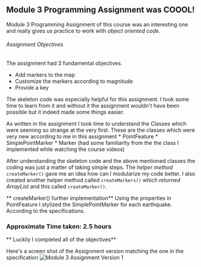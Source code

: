 ## Module 3 Programming Assignment was COOOL!

Module 3  Programming Assignment of this course was an interesting one and really gives us practice to work with *object oriented code*. 

###### Assignment Objectives
The assignment had 3 fundamental objectives.
* Add markers to the map
* Customize the markers according to magnitude
* Provide a key

The skeleton code was especially helpful for this assignment. I took some time to learn from it and without it the assignment wouldn't have been possible but it indeed made some things easier. 

As written in the assignment I took time to understand the Classes which were seeming so strange at the very first. These are the classes which were very new according to me in this assignment
    * PointFeature
    * SimplePointMarker
    * Marker (had some familiarity from the the class I implemented while watching the course videos)
    
After understanding the skeleton code and the above mentioned classes the coding was just a matter of taking simple steps. The *helper method* `createMarker()` gave me an idea how can I modularize my code better. I also created another helper method called `createMarkers()` which *returned ArrayList<Marker>* and this called `createMarker()`.

** createMarker() further implementation** 
Using the properties in PointFeature I stylized the SimplePointMarker for each earthquake. According to the specifications. 

 

### Approximate Time taken: 2.5 hours


** Luckily I completed all of the objectives**

Here's a screen shot of the Assignment version matching the one in the specification
![Module 3 Assignment Version 1](http://i.imgur.com/unzWN9s.png)

